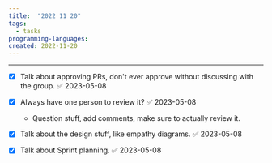 ```yaml
---
title:  "2022 11 20"
tags:
  - tasks 
programming-languages:
created: 2022-11-20
---
```

---
- [x] Talk about approving PRs, don't ever approve without discussing with the group. ✅ 2023-05-08
- [x] Always have one person to review it? ✅ 2023-05-08
    - Question stuff, add comments, make sure to actually review it.

- [x] Talk about the design stuff, like empathy diagrams. ✅ 2023-05-08

- [x] Talk about Sprint planning. ✅ 2023-05-08